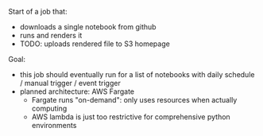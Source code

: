 Start of a job that:

- downloads a single notebook from github
- runs and renders it
- TODO: uploads rendered file to S3 homepage

Goal:
- this job should eventually run for a list of notebooks with daily
  schedule / manual trigger / event trigger
- planned architecture: AWS Fargate
	- Fargate runs "on-demand": only uses resources when actually
     computing
	- AWS lambda is just too restrictive for comprehensive python
     environments

